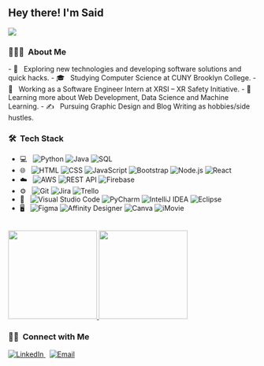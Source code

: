 <h2> Hey there! I'm Said</h2>

![](https://komarev.com/ghpvc/?username=slfagrouche&color=842c54&style=for-the-badge&label=PROFILE+HITS)


<h3> 👨🏻‍💻 &nbsp;About Me </h3>
- 🤔 &nbsp; Exploring new technologies and developing software solutions and quick hacks.
- 🎓 &nbsp; Studying Computer Science at CUNY Brooklyn College.
- 💼 &nbsp; Working as a Software Engineer Intern at XRSI – XR Safety Initiative.
- 🌱 &nbsp; Learning more about Web Development, Data Science and Machine Learning.
- ✍️ &nbsp; Pursuing Graphic Design and Blog Writing as hobbies/side hustles.

<h3> 🛠 &nbsp;Tech Stack</h3>

- 💻 &nbsp;
  ![Python](https://img.shields.io/badge/-Python-333333?style=flat&logo=python)
  ![Java](https://img.shields.io/badge/-Java-333333?style=flat&logo=Java&logoColor=007396)
  ![SQL](https://img.shields.io/badge/-SQL-333333?style=flat&logo=sql)
- 🌐 &nbsp;
  ![HTML](https://img.shields.io/badge/-HTML-333333?style=flat&logo=HTML)
  ![CSS](https://img.shields.io/badge/-CSS-333333?style=flat&logo=CSS3&logoColor=1572B6)
  ![JavaScript](https://img.shields.io/badge/-JavaScript-333333?style=flat&logo=javascript)
  ![Bootstrap](https://img.shields.io/badge/-Bootstrap-333333?style=flat&logo=bootstrap&logoColor=563D7C)
  ![Node.js](https://img.shields.io/badge/-Node.js-333333?style=flat&logo=node.js)
  ![React](https://img.shields.io/badge/-React-333333?style=flat&logo=react)
- ☁️ &nbsp;
  ![AWS](https://img.shields.io/badge/-AWS-333333?style=flat&logo=amazon-aws)
  ![REST API](https://img.shields.io/badge/-REST%20API-333333?style=flat&logo=api)
  ![Firebase](https://img.shields.io/badge/-Firebase-333333?style=flat&logo=firebase)
- ⚙️ &nbsp;
  ![Git](https://img.shields.io/badge/-Git-333333?style=flat&logo=git)
  ![Jira](https://img.shields.io/badge/-Jira-333333?style=flat&logo=jira)
  ![Trello](https://img.shields.io/badge/-Trello-333333?style=flat&logo=trello)
- 🔧 &nbsp;
  ![Visual Studio Code](https://img.shields.io/badge/-Visual%20Studio%20Code-333333?style=flat&logo=visual-studio-code&logoColor=007ACC)
  ![PyCharm](https://img.shields.io/badge/-PyCharm-333333?style=flat&logo=pycharm)
  ![IntelliJ IDEA](https://img.shields.io/badge/-IntelliJ%20IDEA-333333?style=flat&logo=intellij-idea)
  ![Eclipse](https://img.shields.io/badge/-Eclipse-333333?style=flat&logo=eclipse-ide&logoColor=2C2255)
- 🖥 &nbsp;
  ![Figma](https://img.shields.io/badge/-Figma-333333?style=flat&logo=figma)
  ![Affinity Designer](https://img.shields.io/badge/-Affinity%20Designer-333333?style=flat&logo=affinity-designer)
  ![Canva](https://img.shields.io/badge/-Canva-333333?style=flat&logo=canva)
  ![iMovie](https://img.shields.io/badge/-iMovie-333333?style=flat&logo=imovie)

<br/>

<a href="https://github.com/slfagrouche">
  <img height="180em" src="https://github-readme-stats.vercel.app/api?username=slfagrouche&theme=radical&show_icons=true" />
  <img height="180em" src="https://github-readme-stats.vercel.app/api/top-langs/?username=slfagrouche&theme=radical&layout=compact" />
</a>

<br/>


<h3> 🤝🏻 &nbsp;Connect with Me </h3>

<p>
  <a href="https://www.linkedin.com/in/saidlfagrouche/">
    <img alt="LinkedIn" src="https://img.shields.io/badge/LinkedIn-Said%20Lfagrouche-blue?style=flat-square&logo=linkedin">
  </a>
  &nbsp;
  <a href="mailto:saidlfagrouche@gmail.com">
    <img alt="Email" src="https://img.shields.io/badge/Email-saidlfagrouche@gmail.com-red?style=flat-square&logo=gmail">
  </a>
</p>
